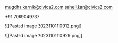 mugdha.karnik@civica2.com
saheli.kar@civica2.com

+91 7069049737

![[Pasted image 20231101110912.png]]

![[Pasted image 20231101110929.png]]

